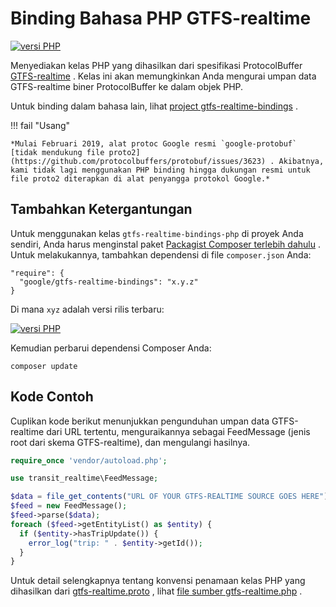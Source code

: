 # Binding Bahasa PHP GTFS-realtime

[![versi PHP](https://badge.fury.io/ph/google%2Fgtfs-realtime-bindings.svg)](https://badge.fury.io/ph/google%2Fgtfs-realtime-bindings)

Menyediakan kelas PHP yang dihasilkan dari spesifikasi ProtocolBuffer [GTFS-realtime](https://developers.google.com/transit/gtfs-realtime/) . Kelas ini akan memungkinkan Anda mengurai umpan data GTFS-realtime biner ProtocolBuffer ke dalam objek PHP.

Untuk binding dalam bahasa lain, lihat [project gtfs-realtime-bindings](https://github.com/google/gtfs-realtime-bindings) .

!!! fail "Usang"

    *Mulai Februari 2019, alat protoc Google resmi `google-protobuf` [tidak mendukung file proto2](https://github.com/protocolbuffers/protobuf/issues/3623) . Akibatnya, kami tidak lagi menggunakan PHP binding hingga dukungan resmi untuk file proto2 diterapkan di alat penyangga protokol Google.*

## Tambahkan Ketergantungan

Untuk menggunakan kelas `gtfs-realtime-bindings-php` di proyek Anda sendiri, Anda harus menginstal paket [Packagist Composer terlebih dahulu](https://packagist.org/packages/google/gtfs-realtime-bindings) . Untuk melakukannya, tambahkan dependensi di file `composer.json` Anda:

    "require": {
      "google/gtfs-realtime-bindings": "x.y.z"
    }

Di mana `xyz` adalah versi rilis terbaru:

[![versi PHP](https://badge.fury.io/ph/google%2Fgtfs-realtime-bindings.svg)](https://badge.fury.io/ph/google%2Fgtfs-realtime-bindings)

Kemudian perbarui dependensi Composer Anda:

    composer update

## Kode Contoh

Cuplikan kode berikut menunjukkan pengunduhan umpan data GTFS-realtime dari URL tertentu, menguraikannya sebagai FeedMessage (jenis root dari skema GTFS-realtime), dan mengulangi hasilnya.

```php
require_once 'vendor/autoload.php';

use transit_realtime\FeedMessage;

$data = file_get_contents("URL OF YOUR GTFS-REALTIME SOURCE GOES HERE");
$feed = new FeedMessage();
$feed->parse($data);
foreach ($feed->getEntityList() as $entity) {
  if ($entity->hasTripUpdate()) {
    error_log("trip: " . $entity->getId());
  }
}
```

Untuk detail selengkapnya tentang konvensi penamaan kelas PHP yang dihasilkan dari [gtfs-realtime.proto](https://developers.google.com/transit/gtfs-realtime/gtfs-realtime-proto) , lihat [file sumber gtfs-realtime.php](https://github.com/google/gtfs-realtime-bindings-php/blob/master/src/gtfs-realtime.php) .

